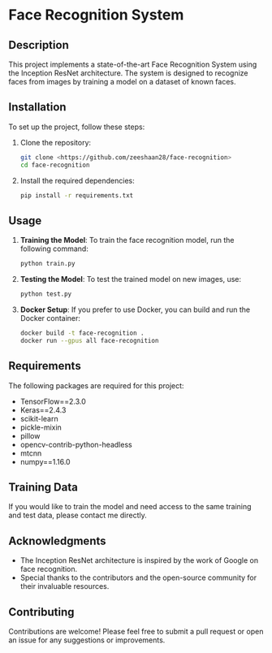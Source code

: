 # Face Recognition System

## Description
This project implements a state-of-the-art Face Recognition System using the Inception ResNet architecture. The system is designed to recognize faces from images by training a model on a dataset of known faces.

## Installation

To set up the project, follow these steps:

1. Clone the repository:
   ```bash
   git clone <https://github.com/zeeshaan28/face-recognition>
   cd face-recognition
   ```

2. Install the required dependencies:
   ```bash
   pip install -r requirements.txt
   ```

## Usage

1. **Training the Model**:
   To train the face recognition model, run the following command:
   ```bash
   python train.py
   ```

2. **Testing the Model**:
   To test the trained model on new images, use:
   ```bash
   python test.py
   ```

3. **Docker Setup**:
   If you prefer to use Docker, you can build and run the Docker container:
   ```bash
   docker build -t face-recognition .
   docker run --gpus all face-recognition
   ```

## Requirements
The following packages are required for this project:
- TensorFlow==2.3.0
- Keras==2.4.3
- scikit-learn
- pickle-mixin
- pillow
- opencv-contrib-python-headless
- mtcnn
- numpy==1.16.0

## Training Data
If you would like to train the model and need access to the same training and test data, please contact me directly.

## Acknowledgments
- The Inception ResNet architecture is inspired by the work of Google on face recognition.
- Special thanks to the contributors and the open-source community for their invaluable resources.

## Contributing
Contributions are welcome! Please feel free to submit a pull request or open an issue for any suggestions or improvements.
